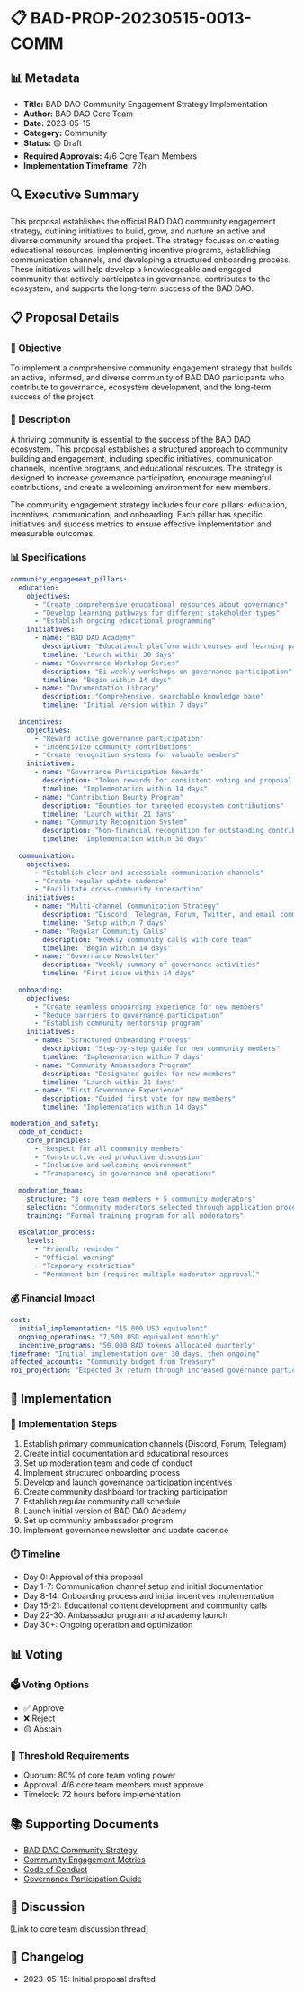 # 📋 BAD-PROP-20230515-0013-COMM

## 📊 Metadata
- **Title:** BAD DAO Community Engagement Strategy Implementation
- **Author:** BAD DAO Core Team
- **Date:** 2023-05-15
- **Category:** Community
- **Status:** 🟡 Draft
- **Required Approvals:** 4/6 Core Team Members
- **Implementation Timeframe:** 72h

## 🔍 Executive Summary

This proposal establishes the official BAD DAO community engagement strategy, outlining initiatives to build, grow, and nurture an active and diverse community around the project. The strategy focuses on creating educational resources, implementing incentive programs, establishing communication channels, and developing a structured onboarding process. These initiatives will help develop a knowledgeable and engaged community that actively participates in governance, contributes to the ecosystem, and supports the long-term success of the BAD DAO.

## 📋 Proposal Details

### 🎯 Objective
To implement a comprehensive community engagement strategy that builds an active, informed, and diverse community of BAD DAO participants who contribute to governance, ecosystem development, and the long-term success of the project.

### 📝 Description
A thriving community is essential to the success of the BAD DAO ecosystem. This proposal establishes a structured approach to community building and engagement, including specific initiatives, communication channels, incentive programs, and educational resources. The strategy is designed to increase governance participation, encourage meaningful contributions, and create a welcoming environment for new members.

The community engagement strategy includes four core pillars: education, incentives, communication, and onboarding. Each pillar has specific initiatives and success metrics to ensure effective implementation and measurable outcomes.

### 📊 Specifications

```yaml
community_engagement_pillars:
  education:
    objectives:
      - "Create comprehensive educational resources about governance"
      - "Develop learning pathways for different stakeholder types"
      - "Establish ongoing educational programming"
    initiatives:
      - name: "BAD DAO Academy"
        description: "Educational platform with courses and learning paths"
        timeline: "Launch within 30 days"
      - name: "Governance Workshop Series"
        description: "Bi-weekly workshops on governance participation"
        timeline: "Begin within 14 days"
      - name: "Documentation Library"
        description: "Comprehensive, searchable knowledge base"
        timeline: "Initial version within 7 days"
  
  incentives:
    objectives:
      - "Reward active governance participation"
      - "Incentivize community contributions"
      - "Create recognition systems for valuable members"
    initiatives:
      - name: "Governance Participation Rewards"
        description: "Token rewards for consistent voting and proposal creation"
        timeline: "Implementation within 14 days"
      - name: "Contribution Bounty Program"
        description: "Bounties for targeted ecosystem contributions"
        timeline: "Launch within 21 days"
      - name: "Community Recognition System"
        description: "Non-financial recognition for outstanding contributors"
        timeline: "Implementation within 30 days"
  
  communication:
    objectives:
      - "Establish clear and accessible communication channels"
      - "Create regular update cadence"
      - "Facilitate cross-community interaction"
    initiatives:
      - name: "Multi-channel Communication Strategy"
        description: "Discord, Telegram, Forum, Twitter, and email communication"
        timeline: "Setup within 7 days"
      - name: "Regular Community Calls"
        description: "Weekly community calls with core team"
        timeline: "Begin within 14 days"
      - name: "Governance Newsletter"
        description: "Weekly summary of governance activities"
        timeline: "First issue within 14 days"
  
  onboarding:
    objectives:
      - "Create seamless onboarding experience for new members"
      - "Reduce barriers to governance participation"
      - "Establish community mentorship program"
    initiatives:
      - name: "Structured Onboarding Process"
        description: "Step-by-step guide for new community members"
        timeline: "Implementation within 7 days"
      - name: "Community Ambassadors Program"
        description: "Designated guides for new members"
        timeline: "Launch within 21 days"
      - name: "First Governance Experience"
        description: "Guided first vote for new members"
        timeline: "Implementation within 14 days"

moderation_and_safety:
  code_of_conduct:
    core_principles:
      - "Respect for all community members"
      - "Constructive and productive discussion"
      - "Inclusive and welcoming environment"
      - "Transparency in governance and operations"
  
  moderation_team:
    structure: "3 core team members + 5 community moderators"
    selection: "Community moderators selected through application process"
    training: "Formal training program for all moderators"
  
  escalation_process:
    levels:
      - "Friendly reminder"
      - "Official warning"
      - "Temporary restriction"
      - "Permanent ban (requires multiple moderator approval)"
```

### 💰 Financial Impact

```yaml
cost:
  initial_implementation: "15,000 USD equivalent"
  ongoing_operations: "7,500 USD equivalent monthly"
  incentive_programs: "50,000 BAD tokens allocated quarterly"
timeframe: "Initial implementation over 30 days, then ongoing"
affected_accounts: "Community budget from Treasury"
roi_projection: "Expected 3x return through increased governance participation and ecosystem growth"
```

## 🔄 Implementation

### 📝 Implementation Steps
1. Establish primary communication channels (Discord, Forum, Telegram)
2. Create initial documentation and educational resources
3. Set up moderation team and code of conduct
4. Implement structured onboarding process
5. Develop and launch governance participation incentives
6. Create community dashboard for tracking participation
7. Establish regular community call schedule
8. Launch initial version of BAD DAO Academy
9. Set up community ambassador program
10. Implement governance newsletter and update cadence

### ⏱️ Timeline
- Day 0: Approval of this proposal
- Day 1-7: Communication channel setup and initial documentation
- Day 8-14: Onboarding process and initial incentives implementation
- Day 15-21: Educational content development and community calls
- Day 22-30: Ambassador program and academy launch
- Day 30+: Ongoing operation and optimization

## 📊 Voting

### 🗳️ Voting Options
- ✅ Approve
- ❌ Reject
- 🟡 Abstain

### 🔢 Threshold Requirements
- Quorum: 80% of core team voting power
- Approval: 4/6 core team members must approve
- Timelock: 72 hours before implementation

## 📚 Supporting Documents
- [BAD DAO Community Strategy](../BAD-DAO-COMMUNITY-STRATEGY.md)
- [Community Engagement Metrics](../BAD_Community_Engagement_Strategy.md)
- [Code of Conduct](../BAD-DAO-CODE-OF-CONDUCT.md)
- [Governance Participation Guide](../BAD-DAO-VOTING-GUIDE.md)

## 💬 Discussion
[Link to core team discussion thread]

## 📝 Changelog
- 2023-05-15: Initial proposal drafted 